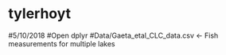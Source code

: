 # tylerhoyt

#5/10/2018
#Open dplyr
#Data/Gaeta_etal_CLC_data.csv <- Fish measurements for multiple lakes